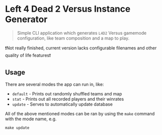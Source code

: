 # Left 4 Dead 2 Versus Instance Generator
 > Simple CLI application which generates `L4D2` Versus gamemode configuration, like team composition and a map to play.

❗Not really finished, current version lacks configurable filenames and other quality of life features❗

## Usage
There are several modes the app can run in, like:
- `default` - Prints out randomly shuffled teams and map
- `stat`    - Prints out all recorded players and their winrates
- `update`  - Serves to automatically update database

All of the above mentioned modes can be ran by using the `make` command with the mode name, e.g.  
```
make update
```

